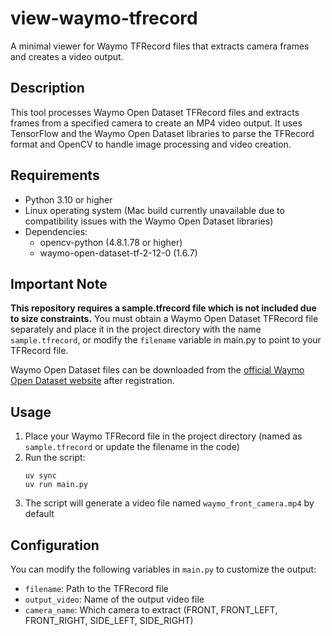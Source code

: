 # view-waymo-tfrecord

A minimal viewer for Waymo TFRecord files that extracts camera frames and creates a video output.

## Description

This tool processes Waymo Open Dataset TFRecord files and extracts frames from a specified camera to create an MP4 video output. It uses TensorFlow and the Waymo Open Dataset libraries to parse the TFRecord format and OpenCV to handle image processing and video creation.

## Requirements

- Python 3.10 or higher
- Linux operating system (Mac build currently unavailable due to compatibility issues with the Waymo Open Dataset libraries)
- Dependencies:
  - opencv-python (4.8.1.78 or higher)
  - waymo-open-dataset-tf-2-12-0 (1.6.7)

## Important Note

**This repository requires a sample.tfrecord file which is not included due to size constraints.** You must obtain a Waymo Open Dataset TFRecord file separately and place it in the project directory with the name `sample.tfrecord`, or modify the `filename` variable in main.py to point to your TFRecord file.

Waymo Open Dataset files can be downloaded from the [official Waymo Open Dataset website](https://waymo.com/open/) after registration.

## Usage

1. Place your Waymo TFRecord file in the project directory (named as `sample.tfrecord` or update the filename in the code)
2. Run the script:
   ```
   uv sync
   uv run main.py
   ```
3. The script will generate a video file named `waymo_front_camera.mp4` by default

## Configuration

You can modify the following variables in `main.py` to customize the output:

- `filename`: Path to the TFRecord file
- `output_video`: Name of the output video file
- `camera_name`: Which camera to extract (FRONT, FRONT_LEFT, FRONT_RIGHT, SIDE_LEFT, SIDE_RIGHT)